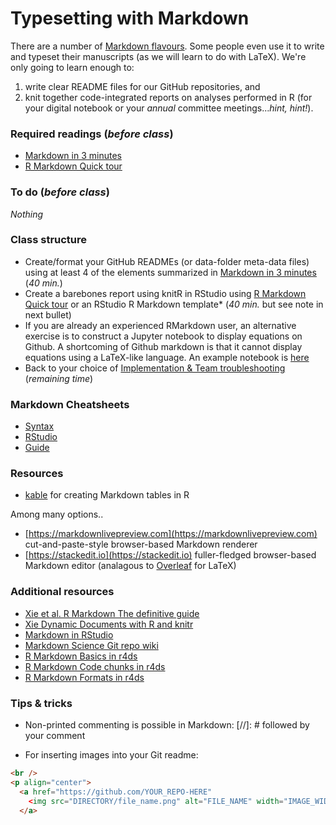 # Typesetting with Markdown

There are a number of [Markdown flavours](https://en.wikipedia.org/wiki/Markdown).  Some people even use it to write and typeset their manuscripts (as we will learn to do with LaTeX).  We're only going to learn enough to:
1) write clear README files for our GitHub repositories, and
2) knit together code-integrated reports on analyses performed in R (for your digital notebook or your _annual_ committee meetings..._hint, hint!_).

### Required readings (_before class_)
- [Markdown in 3 minutes](https://github.com/scholmd/scholmd/wiki/Learn-markdown-in-3-minutes)
- [R Markdown Quick tour](https://rmarkdown.rstudio.com/authoring_quick_tour.html)


### To do (_before class_)
_Nothing_

### Class structure
- Create/format your GitHub READMEs (or data-folder meta-data files) using at least 4 of the elements summarized in [Markdown in 3 minutes](https://github.com/scholmd/scholmd/wiki/Learn-markdown-in-3-minutes) (_40 min._)
- Create a barebones report using knitR in RStudio using [R Markdown Quick tour](https://rmarkdown.rstudio.com/authoring_quick_tour.html) or an RStudio R Markdown template* (_40 min._ but see note in next bullet)
- If you are already an experienced RMarkdown user, an alternative exercise is to construct a Jupyter notebook to display equations on Github. A shortcoming of Github markdown is that it cannot display equations using a LaTeX-like language. An example notebook is [here](../Typesetting_Markdown/displaying_equations_on_github/)
- Back to your choice of [Implementation & Team troubleshooting](../Implementation/README.md) (_remaining time_)


### Markdown Cheatsheets
- [Syntax](/rmarkdown-cheatsheet-online.pdf)
- [RStudio](/rmarkdown-cheatsheet-2.0.pdf)
- [Guide](/rmarkdown-reference.pdf)

### Resources
- [kable](https://cran.r-project.org/web/packages/kableExtra/vignettes/awesome_table_in_html.html) for creating Markdown tables in R

Among many options..
- [https://markdownlivepreview.com](https://markdownlivepreview.com) cut-and-paste-style browser-based Markdown renderer
- [https://stackedit.io](https://stackedit.io) fuller-fledged browser-based Markdown editor (analagous to [Overleaf](https://www.overleaf.com) for LaTeX)

### Additional resources
- [Xie et al. R Markdown The definitive guide](https://bookdown.org/yihui/rmarkdown/)
- [Xie Dynamic Documents with R and knitr](https://yihui.org/knitr/)
- [Markdown in RStudio](https://rmarkdown.rstudio.com)
- [Markdown Science Git repo wiki](https://github.com/scholmd/scholmd/wiki)
- [R Markdown Basics in r4ds](https://r4ds.had.co.nz/r-markdown.html#r-markdown-basics)
- [R Markdown Code chunks in r4ds](https://r4ds.had.co.nz/r-markdown.html#code-chunks)
- [R Markdown Formats in r4ds](https://r4ds.had.co.nz/r-markdown-formats.html)

### Tips \& tricks
- Non-printed commenting is possible in Markdown:
	 [//]: # followed by your comment

- For inserting images into your Git readme:
```html
<br />
<p align="center">
  <a href="https://github.com/YOUR_REPO-HERE"
    <img src="DIRECTORY/file_name.png" alt="FILE_NAME" width="IMAGE_WIDTH" height="IMAGE_HEIGHT">
  </a>
